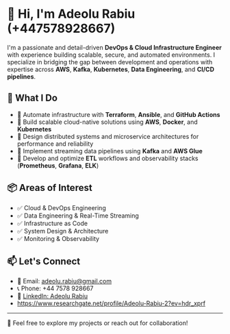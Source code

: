 # 👋 Hi, I'm Adeolu Rabiu (+447578928667)

I'm a passionate and detail-driven **DevOps & Cloud Infrastructure Engineer** with experience building scalable, secure, and automated environments. I specialize in bridging the gap between development and operations with expertise across **AWS**, **Kafka**, **Kubernetes**, **Data Engineering**, and **CI/CD pipelines**.

## 🔧 What I Do

- 🔹 Automate infrastructure with **Terraform**, **Ansible**, and **GitHub Actions**
- 🔹 Build scalable cloud-native solutions using **AWS**, **Docker**, and **Kubernetes**
- 🔹 Design distributed systems and microservice architectures for performance and reliability
- 🔹 Implement streaming data pipelines using **Kafka** and **AWS Glue**
- 🔹 Develop and optimize **ETL** workflows and observability stacks (**Prometheus**, **Grafana**, **ELK**)

## 📦 Areas of Interest

- ✅ Cloud & DevOps Engineering  
- ✅ Data Engineering & Real-Time Streaming  
- ✅ Infrastructure as Code  
- ✅ System Design & Architecture  
- ✅ Monitoring & Observability

## 📫 Let's Connect

- 📧 Email: [adeolu.rabiu@gmail.com](mailto:adeolu.rabiu@gmail.com)  
- 📞 Phone: +44 7578 928667  
- 💼 [LinkedIn: Adeolu Rabiu](https://www.linkedin.com/in/adeolu-rabiu)
-    https://www.researchgate.net/profile/Adeolu-Rabiu-2?ev=hdr_xprf

---

🚀 Feel free to explore my projects or reach out for collaboration!
